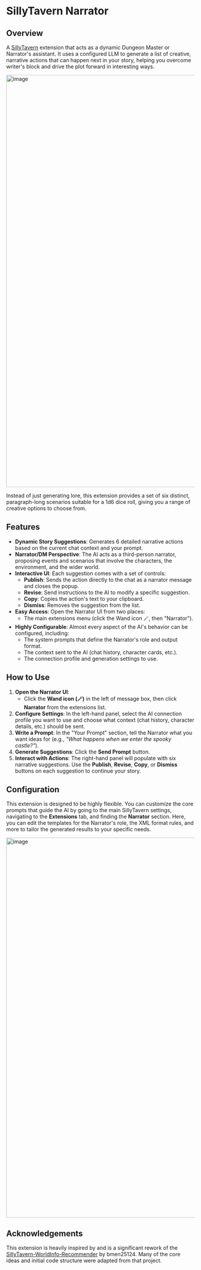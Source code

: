 # SillyTavern Narrator

## Overview

A [SillyTavern](https://docs.sillytavern.app/) extension that acts as a dynamic Dungeon Master or Narrator's assistant. It uses a configured LLM to generate a list of creative, narrative actions that can happen next in your story, helping you overcome writer's block and drive the plot forward in interesting ways.

<img width="1699" height="1102" alt="image" src="https://github.com/user-attachments/assets/dfc9723b-92d2-47de-88af-8c1bee3291c4" />

Instead of just generating lore, this extension provides a set of six distinct, paragraph-long scenarios suitable for a 1d6 dice roll, giving you a range of creative options to choose from.

## Features

-   **Dynamic Story Suggestions**: Generates 6 detailed narrative actions based on the current chat context and your prompt.
-   **Narrator/DM Perspective**: The AI acts as a third-person narrator, proposing events and scenarios that involve the characters, the environment, and the wider world.
-   **Interactive UI**: Each suggestion comes with a set of controls:
    -   **Publish**: Sends the action directly to the chat as a narrator message and closes the popup.
    -   **Revise**: Send instructions to the AI to modify a specific suggestion.
    -   **Copy**: Copies the action's text to your clipboard.
    -   **Dismiss**: Removes the suggestion from the list.
-   **Easy Access**: Open the Narrator UI from two places:
    -   The main extensions menu (click the Wand icon 🪄, then "Narrator").
-   **Highly Configurable**: Almost every aspect of the AI's behavior can be configured, including:
    -   The system prompts that define the Narrator's role and output format.
    -   The context sent to the AI (chat history, character cards, etc.).
    -   The connection profile and generation settings to use.

## How to Use

1.  **Open the Narrator UI**:
    -   Click the **Wand icon (🪄)** in the left of message box, then click **Narrator** from the extensions list.
2.  **Configure Settings**: In the left-hand panel, select the AI connection profile you want to use and choose what context (chat history, character details, etc.) should be sent.
3.  **Write a Prompt**: In the "Your Prompt" section, tell the Narrator what you want ideas for (e.g., *"What happens when we enter the spooky castle?"*).
4.  **Generate Suggestions**: Click the **Send Prompt** button.
5.  **Interact with Actions**: The right-hand panel will populate with six narrative suggestions. Use the **Publish**, **Revise**, **Copy**, or **Dismiss** buttons on each suggestion to continue your story.

## Configuration

This extension is designed to be highly flexible. You can customize the core prompts that guide the AI by going to the main SillyTavern settings, navigating to the **Extensions** tab, and finding the **Narrator** section. Here, you can edit the templates for the Narrator's role, the XML format rules, and more to tailor the generated results to your specific needs.

<img width="1719" height="1016" alt="image" src="https://github.com/user-attachments/assets/d886b7a8-78e9-459d-b8ea-3afd2bb0e6d1" />

## Acknowledgements

This extension is heavily inspired by and is a significant rework of the [SillyTavern-WorldInfo-Recommender](https://github.com/bmen25124/SillyTavern-WorldInfo-Recommender) by bmen25124. Many of the core ideas and initial code structure were adapted from that project.

